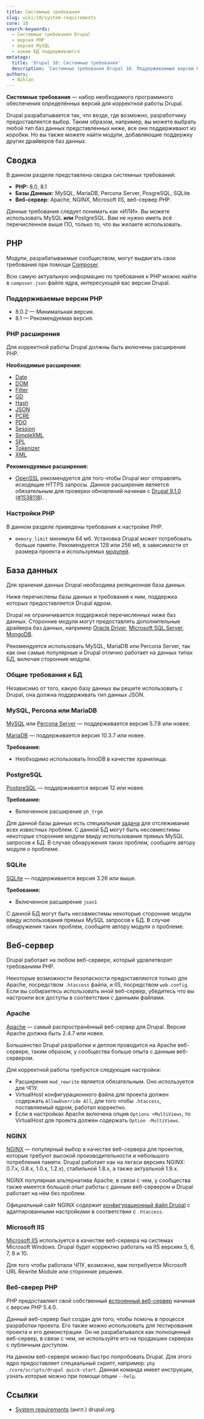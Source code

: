 ```yaml
---
title: Системные требования
slug: wiki/10/system-requirements
core: 10
search-keywords:
  - Системные требования Drupal
  - версия PHP
  - версия MySQL
  - какие БД поддерживаются
metatags:
  title: 'Drupal 10: Системные требования'
  description: 'Системные требования Drupal 10. Поддерживаемые версии PHP, типы БД, типы веб-серверов.'
authors:
  - Niklan
---
```


**Системные требования** — набор необходимого программного обеспечения определённых версий для корректной работы Drupal.

Drupal разрабатывается так, что везде, где возможно, разработчику предоставляется выбор. Таким образом, например, вы можете выбрать любой тип баз данных представленных ниже, все они поддерживают из коробки. Но вы также можете найти модули, добавляющие поддержку других драйверов баз данных.

## Сводка

В данном разделе представлена сводка системных требований:

- **PHP:** 8.0, 8.1
- **Базы Данных:** MySQL, MariaDB, Percona Server, PosgreSQL, SQLite
- **Веб-сервер:** Apache, NGINX, Microsoft IIS, веб-сервер PHP.

<Aside>

Данные требования следует понимать как «ИЛИ». Вы можете использовать MySQL **или** PostgreSQL. Вам не нужно иметь всё перечисленное выше ПО, только то, что вы желаете использовать.

</Aside>

## PHP

<Aside>

Модули, разрабатываемые сообществом, могут выдвигать свои требования при помощи [Composer](../../../composer/index.md).

</Aside>

Всю самую актуальную информацию по требования к PHP можно найти в `composer.json` файле ядра, интересующей вас версии Drupal.

### Поддерживаемые версии PHP

- 8.0.2 — Минимальная версия.
- 8.1 — Рекомендуемая версия.

### PHP расширения

Для корректной работы Drupal должны быть включены расширения PHP.

**Необходимые расширения:**

- [Date](https://www.php.net/manual/ru/book.datetime.php)
- [DOM](https://www.php.net/manual/ru/book.dom.php)
- [Filter](https://www.php.net/manual/ru/book.filter.php)
- [GD](https://www.php.net/manual/ru/book.image.php)
- [Hash](https://www.php.net/manual/ru/book.hash.php)
- [JSON](https://www.php.net/manual/ru/book.json.php)
- [PCRE](https://www.php.net/manual/ru/book.pcre.php)
- [PDO](https://www.php.net/manual/ru/book.pdo.php)
- [Session](https://www.php.net/manual/ru/book.pdo.php)
- [SimpleXML](https://www.php.net/manual/ru/book.simplexml.php)
- [SPL](https://www.php.net/manual/ru/book.spl.php)
- [Tokenizer](https://www.php.net/manual/ru/book.tokenizer.php)
- [XML](https://www.php.net/manual/ru/book.xml.php)

**Рекомендуемые расширения:**

- [OpenSSL](https://www.php.net/manual/ru/book.openssl.php) рекомендуется для того чтобы Drupal мог отправлять исходящие HTTPS запросы. Данное расширение является обязательным для проверки обновлений начиная с [Drupal 9.1.0](../../releases/9/9.1.x/9.1.0/index.md) ([#1538118](https://www.drupal.org/project/drupal/issues/1538118)). .

### Настройки PHP

В данном разделе приведены требования к настройке PHP.

- `memory_limit` минимум 64 мб. Установка Drupal может потребовать больше памяти. Рекомендуется 128 или 256 мб, в зависимости от размера проекта и используемых [модулей](../modules/index.md).

## База данных

Для хранения данных Drupal необходима реляционная база данных.

Ниже перечислены базы данных и требования к ним, поддержка которых предоставляется Drupal ядром.

<Aside type="tip">

Drupal не ограничивается поддержкой перечисленных ниже баз данных. Сторонние модули могут предоставлять дополнительные драйвера баз данных, например [Oracle Driver](https://www.drupal.org/project/oracle), [Microsoft SQL Server](http://drupal.org/project/sqlsrv), [MongoDB](https://drupal.org/project/mongodb).

</Aside>

Рекомендуется использовать MySQL, MariaDB или Percona Server, так как они самые популярные и Drupal отлично работает на данных типах БД, включая сторонние модули.

### Общие требования к БД

Независимо от того, какую базу данных вы решите использовать с Drupal, она должна поддерживать тип данных JSON.

### MySQL, Percona или MariaDB

[MySQL](https://www.mysql.com/) или [Percona Server](https://www.percona.com/software/mysql-database/percona-server) — поддерживается версия 5.7.8 или новее.

[MariaDB](https://mariadb.org/) — поддерживается версия 10.3.7 или новее.

**Требования:**

- Необходимо использовать InnoDB в качестве хранилища.

### PostgreSQL

[PostgreSQL](https://www.postgresql.org/) — поддерживается версия 12 или новее.

**Требования:**

- Включенное расширение `ph_trgm`

<Aside>

Для данной базы данных есть специальная [задача](https://www.drupal.org/project/drupal/issues/2564307) для отслеживания всех известных проблем. С данной БД могут быть несовместимы некоторые сторонние модули ввиду использования прямых MySQL запросов к БД. В случае обнаружения таких проблем, сообщите автору модуля о проблеме.

</Aside>

### SQLite

[SQLite](https://www.sqlite.org/index.html) — поддерживается версия 3.26 или выше.

**Требования:**

- Включенное расширение `json1`

<Aside>

С данной БД могут быть несовместимы некоторые сторонние модули ввиду использования прямых MySQL запросов к БД. В случае обнаружения таких проблем, сообщите автору модуля о проблеме.

</Aside>

## Веб-сервер

Drupal работает на любом веб-сервере, который удовлетворят требованиям PHP.

<Aside type="important">

Некоторые возможности безопасности предоставляются только для Apache, посредством `.htaccess` файла, и IIS, посредством `web.config`. Если вы собираетесь использовать иной веб-сервер, убедитесь что вы настроили все доступы в соответствии с данными файлами.

</Aside>

### Apache

[Apache](http://httpd.apache.org/) — самый распространённый веб-сервер для Drupal. Версия Apache должна быть 2.4.7 или новее.

Большинство Drupal разработки и деплоя проводится на Apache веб-сервере, таким образом, у сообщества больше опыта с данным веб-сервером.

Для корректной работы требуются следующие настройки:

- Расширение `mod_rewrite` является обязательным. Оно используется для ЧПУ.
- VirtualHost конфигурационного файла для проекта должен содержать `AllowOverride All`, для того чтобы `.htaccess`, поставляемый ядром, работал корректно.
- Если в настройках Apache включена опция `Options +MultiViews`, то VirtualHost для проекта должен содержать `Option -MultiViews`.

### NGINX

[NGINX](http://nginx.org/) — популярный выбор в качестве веб-сервера для проектов, которые требуют высокой производительности и небольшого потребления памяти. Drupal работает как на легаси версиях NGINX: 0.7.x, 0.8.x, 1.0.x, 1.2.x), стабильной 1.8.x, а также актуальной 1.9.x.

NGINX популярная альтернатива Apache, в связи с чем, у сообщества также имеется большой опыт работы с данным веб-сервером и Drupal работает на нём без проблем.

Официальный сайт NGINX содержит [конфигурационный файл Drupal](https://www.nginx.com/resources/wiki/start/topics/recipes/drupal/) с адаптированными настройками в соответствии с `.htaccess`.

### Microsoft IIS

[Microsoft IIS](https://www.iis.net/) используется в качестве веб-сервера на системах Microsoft Windows. Drupal будет корректно работать на IIS версиях 5, 6, 7, 8 и 10.

Для того чтобы работали ЧПУ, возможно, вам потребуется Microsoft URL Rewrite Module или сторонние решения.

### Веб-сверер PHP

PHP предоставляет свой собственный [встроенный веб-сервер](http://php.net/manual/en/features.commandline.webserver.php) начиная с версии PHP 5.4.0.

Данный веб-сервер был создан для того, чтобы помочь в процессе разработки проекта. Его также можно использовать для тестирования проекта и его демонстрации. Он не разрабатывался как полноценный веб-сервер, в связи с чем, не используйте его на продакшен серверах с публичным доступом.

<Aside type="tip">

На данном веб-сервере можно быстро попробовать Drupal. Для этого ядро предоставляет специальный скрипт, например: `php ./core/scripts/drupal quick-start`. Данная команда имеет инструкции, узнать которые можно при помощи опции `--help`.

</Aside>

## Ссылки

- [System requirements](https://www.drupal.org/docs/system-requirements) (англ.) drupal.org.
